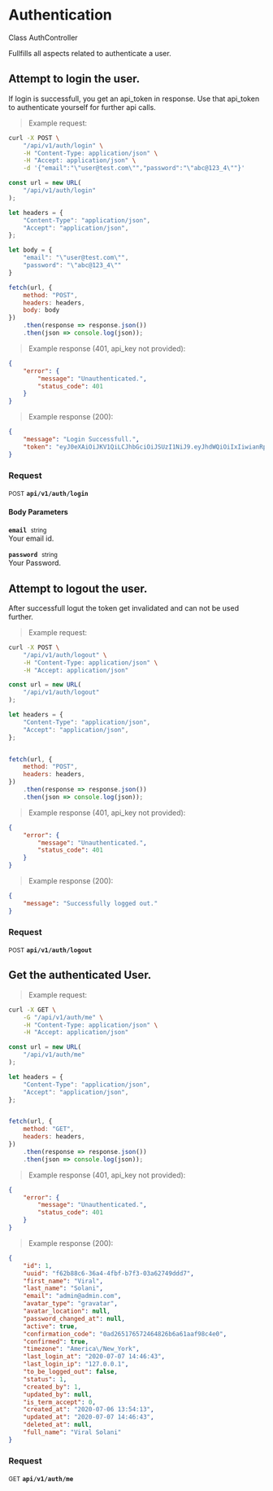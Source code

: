 # Authentication

Class AuthController

Fullfills all aspects related to authenticate a user.

## Attempt to login the user.


If login is successfull, you get an api_token in response. Use that api_token to authenticate yourself for further api calls.

> Example request:

```bash
curl -X POST \
    "/api/v1/auth/login" \
    -H "Content-Type: application/json" \
    -H "Accept: application/json" \
    -d '{"email":"\"user@test.com\"","password":"\"abc@123_4\""}'

```

```javascript
const url = new URL(
    "/api/v1/auth/login"
);

let headers = {
    "Content-Type": "application/json",
    "Accept": "application/json",
};

let body = {
    "email": "\"user@test.com\"",
    "password": "\"abc@123_4\""
}

fetch(url, {
    method: "POST",
    headers: headers,
    body: body
})
    .then(response => response.json())
    .then(json => console.log(json));
```


> Example response (401, api_key not provided):

```json
{
    "error": {
        "message": "Unauthenticated.",
        "status_code": 401
    }
}
```
> Example response (200):

```json
{
    "message": "Login Successfull.",
    "token": "eyJ0eXAiOiJKV1QiLCJhbGciOiJSUzI1NiJ9.eyJhdWQiOiIxIiwianRpIjoiMTc1YjM0YmQ2Y2U5OWE3YTIwMTcxODY4NDcyNjJlOTRiOGYzZTExNTNjN2RhMzA0YzgwM2Q0NmY3YWVmMzRkMDFhZGIxY2JlY2M1YWZjNjUiLCJpYXQiOjE1OTQxOTA5MjksIm5iZiI6MTU5NDE5MDkyOSwiZXhwIjoxNjI1NzI2OTI5LCJzdWIiOiIxIiwic2NvcGVzIjpbXX0.jkoXYrKQ9pV9qB1Kn4jIxBoSKSWYX3SgjFoefxdH9ZzDA2-XPAp7OFt1yHCjrzM3UJFSzd2BLNGQQmK-CE9-IAhz7DGQAnR7HIuTLGA2ze7mTR2BHofZe-KN0b-RXM_rEsDZLp-qX4zPS4hiJK38KCLM39TVPTZ4TcdvfgNwa1yqsAZko-kQ0-yCi4FkGExeogNuZwJ6ZsfQC-mW0QaPTgsDBXk7tXE4pd6kkDxTHSA-fo8-oL16UoFu70IxCQ8njVwpLJ6-Avb3TRtaedPGVeE8qja93Ly6QUnMns5yJSsKGjXRTTS-2vHCzPXcuW1eEQatwhD-ZMnLuLTHfQlSHz3q6Artqzpw9JjRNf3Fx7W2g4yBhs8FF-3nUl1B2nY2_uuPMoRdfFsrnHl4i7C-9cVAWQl34b4OmZyEf41Sqk1qvNnEUV3YJUcyO46iwAgSs2yuZ5fTQxCGVbMBJwfVAjgHBfozp2lqE2BixQwcRrU33H41JAQK3zRNmPuAOeODZisZkSYvdgRwJ5-GDJ0z9oHanrSrH4bfGbD5qPHp8PdE3Yez3UP0UxImDY7lX_d3_8iHbkNkrVDoOcvSOUqvqhjbVyCrnE9WzXBi9_igLZSff3Pwb6shVMnWLfUs9NpDXSDNFpwUm_O2rIhoLAmO78a3uwTxiYmBz1p3TmL0ZW0"
}
```

### Request
<small class="badge badge-black">POST</small>
 **`api/v1/auth/login`**

<h4 class="fancy-heading-panel"><b>Body Parameters</b></h4>
<code><b>email</b></code>&nbsp; <small>string</small>     <br>
    Your email id.

<code><b>password</b></code>&nbsp; <small>string</small>     <br>
    Your Password.



## Attempt to logout the user.


After successfull logut the token get invalidated and can not be used further.

> Example request:

```bash
curl -X POST \
    "/api/v1/auth/logout" \
    -H "Content-Type: application/json" \
    -H "Accept: application/json"
```

```javascript
const url = new URL(
    "/api/v1/auth/logout"
);

let headers = {
    "Content-Type": "application/json",
    "Accept": "application/json",
};


fetch(url, {
    method: "POST",
    headers: headers,
})
    .then(response => response.json())
    .then(json => console.log(json));
```


> Example response (401, api_key not provided):

```json
{
    "error": {
        "message": "Unauthenticated.",
        "status_code": 401
    }
}
```
> Example response (200):

```json
{
    "message": "Successfully logged out."
}
```

### Request
<small class="badge badge-black">POST</small>
 **`api/v1/auth/logout`**



## Get the authenticated User.




> Example request:

```bash
curl -X GET \
    -G "/api/v1/auth/me" \
    -H "Content-Type: application/json" \
    -H "Accept: application/json"
```

```javascript
const url = new URL(
    "/api/v1/auth/me"
);

let headers = {
    "Content-Type": "application/json",
    "Accept": "application/json",
};


fetch(url, {
    method: "GET",
    headers: headers,
})
    .then(response => response.json())
    .then(json => console.log(json));
```


> Example response (401, api_key not provided):

```json
{
    "error": {
        "message": "Unauthenticated.",
        "status_code": 401
    }
}
```
> Example response (200):

```json
{
    "id": 1,
    "uuid": "f62b88c6-36a4-4fbf-b7f3-03a62749ddd7",
    "first_name": "Viral",
    "last_name": "Solani",
    "email": "admin@admin.com",
    "avatar_type": "gravatar",
    "avatar_location": null,
    "password_changed_at": null,
    "active": true,
    "confirmation_code": "0ad265176572464826b6a61aaf98c4e0",
    "confirmed": true,
    "timezone": "America\/New_York",
    "last_login_at": "2020-07-07 14:46:43",
    "last_login_ip": "127.0.0.1",
    "to_be_logged_out": false,
    "status": 1,
    "created_by": 1,
    "updated_by": null,
    "is_term_accept": 0,
    "created_at": "2020-07-06 13:54:13",
    "updated_at": "2020-07-07 14:46:43",
    "deleted_at": null,
    "full_name": "Viral Solani"
}
```

### Request
<small class="badge badge-green">GET</small>
 **`api/v1/auth/me`**




